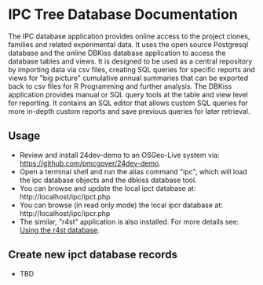 # IPC Tree Database Documentation
The IPC database application provides online access to the project clones, families and related experimental data. It uses the open source Postgresql database and the online DBKiss database application to access the database tables and views. It is designed to be used as a central repository by importing data via csv files, creating SQL queries for specific reports and views for "big picture" cumulative annual summaries that can be exported back to csv files for R Programming and further analysis.  The DBKiss application provides manual or SQL query tools at the table and view level for reporting.  It contains an SQL editor that allows custom SQL queries for more in-depth custom reports and save previous queries for later retrieval.

## Usage
* Review and install 24dev-demo to an OSGeo-Live system via: https://github.com/pmcgover/24dev-demo.
* Open a terminal shell and run the alias command "ipc", which will load the ipc database objects and the dbkiss database tool.
* You can browse and update the local ipct database at: http://localhost/ipc/ipct.php
* You can browse (in read only mode) the local ipcr database at: http://localhost/ipc/ipcr.php
* The similar, "r4st" application is also installed.  For more details see: [Using the r4st database](https://sites.google.com/site/open4st/faq/what-is-the-open4st-database).

## Create new ipct database records
* TBD